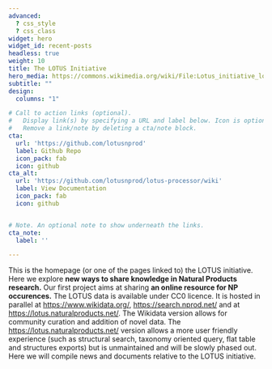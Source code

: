 ```yaml
---
advanced:
  ? css_style
  ? css_class
widget: hero
widget_id: recent-posts
headless: true
weight: 10
title: The LOTUS Initiative
hero_media: https://commons.wikimedia.org/wiki/File:Lotus_initiative_logo.svg
subtitle: ""
design:
  columns: "1"

# Call to action links (optional).
#   Display link(s) by specifying a URL and label below. Icon is optional for `cta`.
#   Remove a link/note by deleting a cta/note block.
cta:
  url: 'https://github.com/lotusnprod'
  label: Github Repo
  icon_pack: fab
  icon: github
cta_alt:
  url: 'https://github.com/lotusnprod/lotus-processor/wiki'
  label: View Documentation
  icon_pack: fab
  icon: github


# Note. An optional note to show underneath the links.
cta_note:
  label: ''

---
```


This is the homepage (or one of the pages linked to) the LOTUS initiative. Here we explore **new ways to share knowledge in Natural Products research.** Our first project aims at sharing **an online resource for NP occurences.** The LOTUS data is available under CC0 licence. It is hosted in parallel at <https://www.wikidata.org/>, <https://search.nprod.net/> and at <https://lotus.naturalproducts.net/>. The Wikidata version allows for community curation and addition of novel data. The <https://lotus.naturalproducts.net/> version allows a more user friendly experience (such as structural search, taxonomy oriented query, flat table and structures exports) but is unmaintained and will be slowly phased out. Here we will compile news and documents relative to the LOTUS initiative. 
